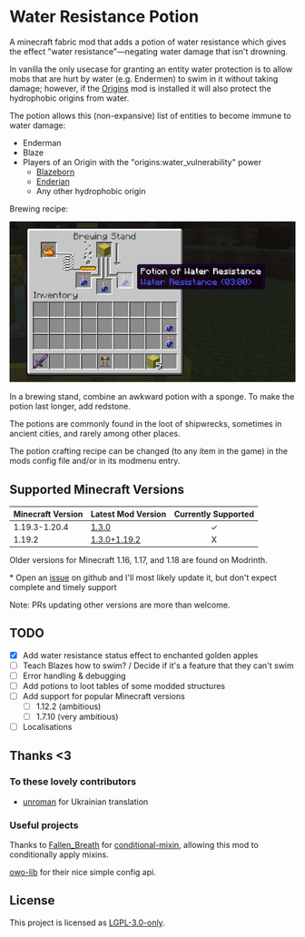 # Water Resistance Potion

A minecraft fabric mod that adds a potion of water resistance which gives the effect "water resistance"—negating water damage that isn't drowning.

In vanilla the only usecase for granting an entity water protection is to allow mobs that are hurt by water \(e.g. Endermen\) to swim in it without taking damage; however, if the [Origins](https://modrinth.com/mod/origins) mod is installed it will also protect the hydrophobic origins from water.

The potion allows this \(non-expansive\) list of entities to become immune to water damage:

* Enderman
* Blaze
* Players of an Origin with the "origins:water_vulnerability" power
  * [Blazeborn](https://origins.readthedocs.io/en/latest/misc/base_contents/origins/blazeborn/)
  * [Enderian](https://origins.readthedocs.io/en/latest/misc/base_contents/origins/enderian/)
  * Any other hydrophobic origin

Brewing recipe:

![](docs/potionRecipe.jpg)

In a brewing stand, combine an awkward potion with a sponge. To make the potion last longer, add redstone.

The potions are commonly found in the loot of shipwrecks, sometimes in ancient cities, and rarely among other places.

The potion crafting recipe can be changed (to any item in the game) in the mods config file and/or in its modmenu entry.

## Supported Minecraft Versions

| Minecraft Version | Latest Mod Version                                                                        | Currently Supported |
|-------------------|-------------------------------------------------------------------------------------------|:-------------------:|
| 1.19.3-1.20.4     | [1.3.0](https://modrinth.com/mod/water-resistance-potion/version/1.3.0)                   |          ✓          |
| 1.19.2            | [1.3.0+1.19.2](https://modrinth.com/mod/water-resistance-potion/version/1.1.1+1.19.2)     |          X          |

Older versions for Minecraft 1.16, 1.17, and 1.18 are found on Modrinth.

\* Open an [issue](https://github.com/Alliegaytor/water-resistance-potion/issues/new) on github and I'll most likely update it, but don't expect complete and timely support

Note: PRs updating other versions are more than welcome.

## TODO
- [x] Add water resistance status effect to enchanted golden apples
- [ ] Teach Blazes how to swim? / Decide if it's a feature that they can't swim
- [ ] Error handling & debugging
- [ ] Add potions to loot tables of some modded structures
- [ ] Add support for popular Minecraft versions
  - [ ] 1.12.2 (ambitious)
  - [ ] 1.7.10 (very ambitious)
- [ ] Localisations

## Thanks <3
### To these lovely contributors
* [unroman](https://github.com/unroman) for Ukrainian translation

### Useful projects
Thanks to [Fallen_Breath](https://github.com/Fallen-Breath) for [conditional-mixin](https://github.com/Fallen-Breath/conditional-mixin/tree/master), allowing this mod to conditionally apply mixins.

[owo-lib](https://github.com/wisp-forest/owo-lib) for their nice simple config api.

## License
This project is licensed as [LGPL-3.0-only](./LICENSE).
